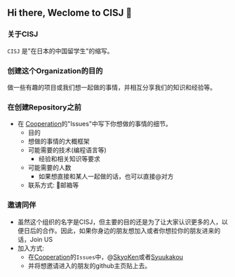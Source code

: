 ## Hi there, Weclome to CISJ 👋

<!--

**Here are some ideas to get you started:**

🙋‍♀️ A short introduction - what is your organization all about?
🌈 Contribution guidelines - how can the community get involved?
👩‍💻 Useful resources - where can the community find your docs? Is there anything else the community should know?
🍿 Fun facts - what does your team eat for breakfast?
🧙 Remember, you can do mighty things with the power of [Markdown](https://docs.github.com/github/writing-on-github/getting-started-with-writing-and-formatting-on-github/basic-writing-and-formatting-syntax)
-->
### 关于CISJ
`CISJ` 是"在日本的中国留学生"的缩写。

### 创建这个Organization的目的
做一些有趣的项目或我们想一起做的事情，并相互分享我们的知识和经验等。

### 在创建Repository之前
- 在 [Cooperation](https://github.com/CISJ/Cooperation)的"Issues"中写下你想做的事情的细节。
   - 目的
   - 想做的事情的大概框架
   - 可能需要的技术(编程语言等)
     - 经验和相关知识等要求
   - 可能需要的人数
     - 如果想直接和某人一起做的话，也可以直接@对方
   - 联系方式: :e-mail:邮箱等

### 邀请同伴
- 虽然这个组织的名字是CISJ，但主要的目的还是为了让大家认识更多的人，以便日后的合作。因此，如果你身边的朋友想加入或者你想拉你的朋友进来的话，Join US
- 加入方式:
  - 在[Cooperation](https://github.com/CISJ/Cooperation)的`Issues`中，@[SkyoKen](https://github.com/SkyoKen)或者[Syuukakou](https://github.com/Syuukakou)
  - 并将想邀请进入的朋友的github主页贴上去。
